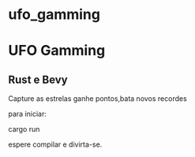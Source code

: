# ufo_gamming
<h1>UFO Gamming</h1>
<h2>Rust e Bevy</h2>

Capture as estrelas ganhe pontos,bata novos recordes

para iniciar:

cargo run

espere compilar e divirta-se.
